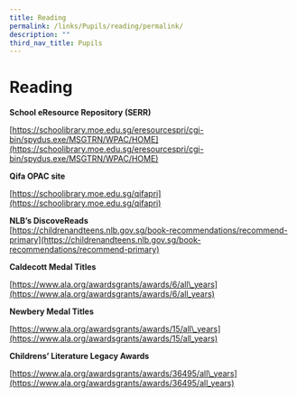 ```yaml
---
title: Reading
permalink: /links/Pupils/reading/permalink/
description: ""
third_nav_title: Pupils
---
```

Reading
=======

**School eResource Repository (SERR)**  
  
[https://schoolibrary.moe.edu.sg/eresourcespri/cgi-bin/spydus.exe/MSGTRN/WPAC/HOME](https://schoolibrary.moe.edu.sg/eresourcespri/cgi-bin/spydus.exe/MSGTRN/WPAC/HOME)  
  
**Qifa OPAC site**  
  
[https://schoolibrary.moe.edu.sg/qifapri](https://schoolibrary.moe.edu.sg/qifapri)  
  
**NLB’s DiscoveReads**  
[https://childrenandteens.nlb.gov.sg/book-recommendations/recommend-primary](https://childrenandteens.nlb.gov.sg/book-recommendations/recommend-primary)  
  
**Caldecott Medal Titles**  
  
[https://www.ala.org/awardsgrants/awards/6/all\_years](https://www.ala.org/awardsgrants/awards/6/all_years)  
  
**Newbery Medal Titles**  
  
[https://www.ala.org/awardsgrants/awards/15/all\_years](https://www.ala.org/awardsgrants/awards/15/all_years)  
  
**Childrens’ Literature Legacy Awards**  
  
[https://www.ala.org/awardsgrants/awards/36495/all\_years](https://www.ala.org/awardsgrants/awards/36495/all_years)